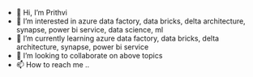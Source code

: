 - 👋 Hi, I’m Prithvi
- 👀 I’m interested in azure data factory, data bricks, delta architecture, synapse, power bi service, data science, ml
- 🌱 I’m currently learning azure data factory, data bricks, delta architecture, synapse, power bi service
- 💞️ I’m looking to collaborate on above topics
- 📫 How to reach me ..

<!---
prithvibhoite/prithvibhoite is a ✨ special ✨ repository because its `README.md` (this file) appears on your GitHub profile.
You can click the Preview link to take a look at your changes.
--->
